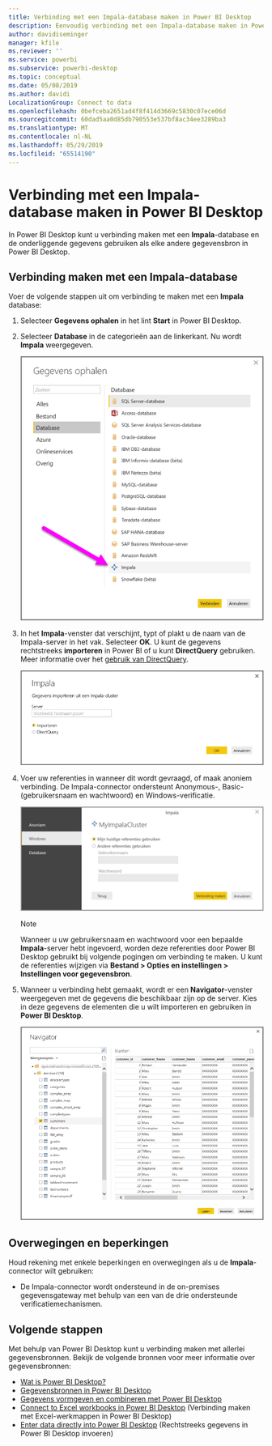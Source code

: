 ```yaml
---
title: Verbinding met een Impala-database maken in Power BI Desktop
description: Eenvoudig verbinding met een Impala-database maken in Power BI Desktop en deze gebruiken
author: davidiseminger
manager: kfile
ms.reviewer: ''
ms.service: powerbi
ms.subservice: powerbi-desktop
ms.topic: conceptual
ms.date: 05/08/2019
ms.author: davidi
LocalizationGroup: Connect to data
ms.openlocfilehash: 0befceba2651ad4f8f414d3669c5830c07ece06d
ms.sourcegitcommit: 60dad5aa0d85db790553e537bf8ac34ee3289ba3
ms.translationtype: MT
ms.contentlocale: nl-NL
ms.lasthandoff: 05/29/2019
ms.locfileid: "65514190"
---
```

# <a name="connect-to-an-impala-database-in-power-bi-desktop"></a>Verbinding met een Impala-database maken in Power BI Desktop
In Power BI Desktop kunt u verbinding maken met een **Impala**-database en de onderliggende gegevens gebruiken als elke andere gegevensbron in Power BI Desktop.

## <a name="connect-to-an-impala-database"></a>Verbinding maken met een Impala-database
Voer de volgende stappen uit om verbinding te maken met een **Impala** database: 

1. Selecteer **Gegevens ophalen** in het lint **Start** in Power BI Desktop. 

2. Selecteer **Database** in de categorieën aan de linkerkant. Nu wordt **Impala** weergegeven.

    ![Gegevens ophalen](media/desktop-connect-impala/connect_impala_2.png)

3. In het **Impala**-venster dat verschijnt, typt of plakt u de naam van de Impala-server in het vak. Selecteer **OK**. U kunt de gegevens rechtstreeks **importeren** in Power BI of u kunt **DirectQuery** gebruiken. Meer informatie over het [gebruik van DirectQuery](desktop-use-directquery.md).

    ![Impala-venster](media/desktop-connect-impala/connect_impala_3a.png)

4. Voer uw referenties in wanneer dit wordt gevraagd, of maak anoniem verbinding. De Impala-connector ondersteunt Anonymous-, Basic- (gebruikersnaam en wachtwoord) en Windows-verificatie.

    ![Impala-connector](media/desktop-connect-impala/connect_impala_4.png)

    > [!NOTE]
    > Wanneer u uw gebruikersnaam en wachtwoord voor een bepaalde **Impala**-server hebt ingevoerd, worden deze referenties door Power BI Desktop gebruikt bij volgende pogingen om verbinding te maken. U kunt de referenties wijzigen via **Bestand > Opties en instellingen > Instellingen voor gegevensbron**.


5. Wanneer u verbinding hebt gemaakt, wordt er een **Navigator**-venster weergegeven met de gegevens die beschikbaar zijn op de server. Kies in deze gegevens de elementen die u wilt importeren en gebruiken in **Power BI Desktop**.

    ![Navigator-venster](media/desktop-connect-impala/connect_impala_5.png)

## <a name="considerations-and-limitations"></a>Overwegingen en beperkingen
Houd rekening met enkele beperkingen en overwegingen als u de **Impala**-connector wilt gebruiken:

* De Impala-connector wordt ondersteund in de on-premises gegevensgateway met behulp van een van de drie ondersteunde verificatiemechanismen.

## <a name="next-steps"></a>Volgende stappen
Met behulp van Power BI Desktop kunt u verbinding maken met allerlei gegevensbronnen. Bekijk de volgende bronnen voor meer informatie over gegevensbronnen:

* [Wat is Power BI Desktop?](desktop-what-is-desktop.md)
* [Gegevensbronnen in Power BI Desktop](desktop-data-sources.md)
* [Gegevens vormgeven en combineren met Power BI Desktop](desktop-shape-and-combine-data.md)
* [Connect to Excel workbooks in Power BI Desktop](desktop-connect-excel.md) (Verbinding maken met Excel-werkmappen in Power BI Desktop)   
* [Enter data directly into Power BI Desktop](desktop-enter-data-directly-into-desktop.md) (Rechtstreeks gegevens in Power BI Desktop invoeren)   

